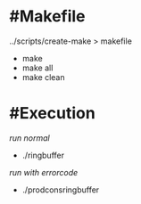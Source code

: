 #Makefile
==========
../scripts/create-make > makefile
- make 
- make all
- make clean

#Execution
==========
*run normal*

- ./ringbuffer

*run with errorcode*

- ./prodconsringbuffer
